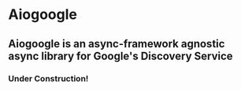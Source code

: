 # Aiogoogle

## Aiogoogle is an async-framework agnostic async library for Google's Discovery Service

### Under Construction!